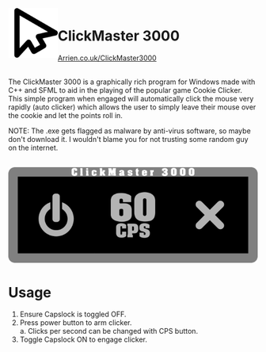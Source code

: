 <img align="left" src="DevOnlyImages/CM3000Icon.png" width="100px"/>
<h1>ClickMaster 3000</h1>
<a href="https://arrien.co.uk/ClickMaster3000.html">Arrien.co.uk/ClickMaster3000</a>
<br><br>

The ClickMaster 3000 is a graphically rich program for Windows made with C++ and SFML to aid in the playing of the popular game Cookie Clicker. This simple program when engaged will automatically click the mouse very rapidly (auto clicker) which allows the user to simply leave their mouse over the cookie and let the points roll in.

NOTE: The .exe gets flagged as malware by anti-virus software, so maybe don't download it. I wouldn't blame you for not trusting some random guy on the internet.
<br><br>

![preview](DevOnlyImages/ProgramPicture.png "Preview")

# Usage
1. Ensure Capslock is toggled OFF.<br>
2. Press power button to arm clicker.<br>
  a. Clicks per second can be changed with CPS button.<br>
3. Toggle Capslock ON to engage clicker.
